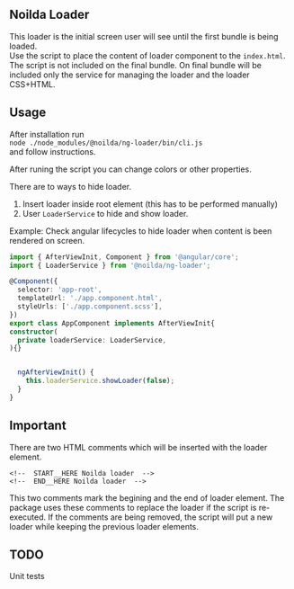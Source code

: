 ## Noilda Loader

This loader is the initial screen user will see until the first bundle is being loaded.    
Use the script to place the content of loader component to the `index.html`.
The script is not included on the final bundle.
On final bundle will be included only the service for managing the loader and the loader CSS+HTML.


## Usage

After installation run    
` node ./node_modules/@noilda/ng-loader/bin/cli.js `   
and follow instructions.

After runing the script you can change colors or other properties.

There are to ways to hide loader.

1. Insert loader inside root element (this has to be performed manually)
2. User `LoaderService` to hide and show loader.

Example:
Check angular lifecycles to hide loader when content is been rendered on screen.

``` typescript 
import { AfterViewInit, Component } from '@angular/core';
import { LoaderService } from '@noilda/ng-loader';

@Component({
  selector: 'app-root',
  templateUrl: './app.component.html',
  styleUrls: ['./app.component.scss'],
})
export class AppComponent implements AfterViewInit{
constructor(
  private loaderService: LoaderService,
){}


  ngAfterViewInit() {
    this.loaderService.showLoader(false);
  }
}
```

## Important
There are two HTML comments which will be inserted with the loader element.   

  `<!--  START__HERE Noilda loader  -->`   
  `<!--  END__HERE Noilda loader  -->`    

This two comments  mark the begining and the end of loader element. The package uses these comments to replace the loader if the script is re-executed.
If the comments are being removed, the script will put a new loader while keeping the previous loader elements.


## TODO

Unit tests

